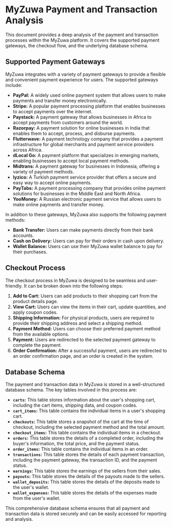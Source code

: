 # MyZuwa Payment and Transaction Analysis

This document provides a deep analysis of the payment and transaction processes within the MyZuwa platform. It covers the supported payment gateways, the checkout flow, and the underlying database schema.

## Supported Payment Gateways

MyZuwa integrates with a variety of payment gateways to provide a flexible and convenient payment experience for users. The supported gateways include:

*   **PayPal:** A widely used online payment system that allows users to make payments and transfer money electronically.
*   **Stripe:** A popular payment processing platform that enables businesses to accept payments over the internet.
*   **Paystack:** A payment gateway that allows businesses in Africa to accept payments from customers around the world.
*   **Razorpay:** A payment solution for online businesses in India that enables them to accept, process, and disburse payments.
*   **Flutterwave:** A payment technology company that provides a payment infrastructure for global merchants and payment service providers across Africa.
*   **dLocal Go:** A payment platform that specializes in emerging markets, enabling businesses to accept local payment methods.
*   **Midtrans:** A payment gateway for businesses in Indonesia, offering a variety of payment methods.
*   **Iyzico:** A Turkish payment service provider that offers a secure and easy way to accept online payments.
*   **PayTabs:** A payment processing company that provides online payment solutions for businesses in the Middle East and North Africa.
*   **YooMoney:** A Russian electronic payment service that allows users to make online payments and transfer money.

In addition to these gateways, MyZuwa also supports the following payment methods:

*   **Bank Transfer:** Users can make payments directly from their bank accounts.
*   **Cash on Delivery:** Users can pay for their orders in cash upon delivery.
*   **Wallet Balance:** Users can use their MyZuwa wallet balance to pay for their purchases.

## Checkout Process

The checkout process in MyZuwa is designed to be seamless and user-friendly. It can be broken down into the following steps:

1.  **Add to Cart:** Users can add products to their shopping cart from the product details page.
2.  **View Cart:** Users can view the items in their cart, update quantities, and apply coupon codes.
3.  **Shipping Information:** For physical products, users are required to provide their shipping address and select a shipping method.
4.  **Payment Method:** Users can choose their preferred payment method from the available options.
5.  **Payment:** Users are redirected to the selected payment gateway to complete the payment.
6.  **Order Confirmation:** After a successful payment, users are redirected to an order confirmation page, and an order is created in the system.

## Database Schema

The payment and transaction data in MyZuwa is stored in a well-structured database schema. The key tables involved in this process are:

*   **`carts`:** This table stores information about the user's shopping cart, including the cart items, shipping data, and coupon codes.
*   **`cart_items`:** This table contains the individual items in a user's shopping cart.
*   **`checkouts`:** This table stores a snapshot of the cart at the time of checkout, including the selected payment method and the total amount.
*   **`checkout_items`:** This table contains the individual items in a checkout.
*   **`orders`:** This table stores the details of a completed order, including the buyer's information, the total price, and the payment status.
*   **`order_items`:** This table contains the individual items in an order.
*   **`transactions`:** This table stores the details of each payment transaction, including the payment gateway, the transaction ID, and the payment status.
*   **`earnings`:** This table stores the earnings of the sellers from their sales.
*   **`payouts`:** This table stores the details of the payouts made to the sellers.
*   **`wallet_deposits`:** This table stores the details of the deposits made to the user's wallet.
*   **`wallet_expenses`:** This table stores the details of the expenses made from the user's wallet.

This comprehensive database schema ensures that all payment and transaction data is stored securely and can be easily accessed for reporting and analysis.